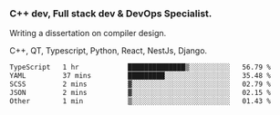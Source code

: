 <h3>C++ dev, Full stack dev & DevOps Specialist.</h3>
<p>Writing a dissertation on compiler design. <p>
<p>C++, QT, Typescript, Python, React, NestJs, Django.</p>

<!--START_SECTION:waka-->

```txt
TypeScript   1 hr            ██████████████▒░░░░░░░░░░   56.79 %
YAML         37 mins         █████████░░░░░░░░░░░░░░░░   35.48 %
SCSS         2 mins          ▓░░░░░░░░░░░░░░░░░░░░░░░░   02.79 %
JSON         2 mins          ▓░░░░░░░░░░░░░░░░░░░░░░░░   02.15 %
Other        1 min           ▒░░░░░░░░░░░░░░░░░░░░░░░░   01.43 %
```

<!--END_SECTION:waka-->
